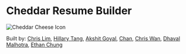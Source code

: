 # Cheddar Resume Builder
<img src="https://github.com/UTMCSC301/final-project-cheddar/blob/main/cheddar.png?raw=true" alt="Cheddar Cheese Icon"/>

Built by: [Chris Lim](https://github.com/hiimchrislim), [Hillary Tang](https://github.com/hillarytang), [Akshit Goyal](https://github.com/akshitgoyal), [Chan](https://github.com/rendrachan), [Chris Wan](https://github.com/chriswan12), [Dhaval Malhotra](https://github.com/muffinthedragon), [Ethan Chung](https://github.com/castanix)
